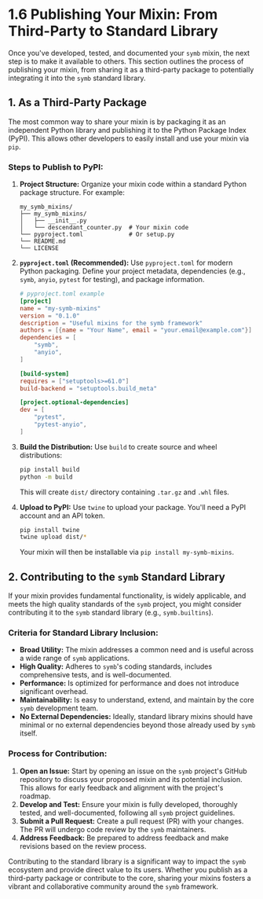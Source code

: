 # 1.6 Publishing Your Mixin: From Third-Party to Standard Library

Once you've developed, tested, and documented your `symb` mixin, the next step is to make it available to others. This section outlines the process of publishing your mixin, from sharing it as a third-party package to potentially integrating it into the `symb` standard library.

## 1. As a Third-Party Package

The most common way to share your mixin is by packaging it as an independent Python library and publishing it to the Python Package Index (PyPI). This allows other developers to easily install and use your mixin via `pip`.

### Steps to Publish to PyPI:

1.  **Project Structure:** Organize your mixin code within a standard Python package structure. For example:

    ```
    my_symb_mixins/
    ├── my_symb_mixins/
    │   ├── __init__.py
    │   └── descendant_counter.py  # Your mixin code
    └── pyproject.toml             # Or setup.py
    └── README.md
    └── LICENSE
    ```

2.  **`pyproject.toml` (Recommended):** Use `pyproject.toml` for modern Python packaging. Define your project metadata, dependencies (e.g., `symb`, `anyio`, `pytest` for testing), and package information.

    ```toml
    # pyproject.toml example
    [project]
    name = "my-symb-mixins"
    version = "0.1.0"
    description = "Useful mixins for the symb framework"
    authors = [{name = "Your Name", email = "your.email@example.com"}]
    dependencies = [
        "symb",
        "anyio",
    ]

    [build-system]
    requires = ["setuptools>=61.0"]
    build-backend = "setuptools.build_meta"

    [project.optional-dependencies]
    dev = [
        "pytest",
        "pytest-anyio",
    ]
    ```

3.  **Build the Distribution:** Use `build` to create source and wheel distributions:

    ```bash
    pip install build
    python -m build
    ```

    This will create `dist/` directory containing `.tar.gz` and `.whl` files.

4.  **Upload to PyPI:** Use `twine` to upload your package. You'll need a PyPI account and an API token.

    ```bash
    pip install twine
    twine upload dist/*
    ```

    Your mixin will then be installable via `pip install my-symb-mixins`.

## 2. Contributing to the `symb` Standard Library

If your mixin provides fundamental functionality, is widely applicable, and meets the high quality standards of the `symb` project, you might consider contributing it to the `symb` standard library (e.g., `symb.builtins`).

### Criteria for Standard Library Inclusion:

*   **Broad Utility:** The mixin addresses a common need and is useful across a wide range of `symb` applications.
*   **High Quality:** Adheres to `symb`'s coding standards, includes comprehensive tests, and is well-documented.
*   **Performance:** Is optimized for performance and does not introduce significant overhead.
*   **Maintainability:** Is easy to understand, extend, and maintain by the core `symb` development team.
*   **No External Dependencies:** Ideally, standard library mixins should have minimal or no external dependencies beyond those already used by `symb` itself.

### Process for Contribution:

1.  **Open an Issue:** Start by opening an issue on the `symb` project's GitHub repository to discuss your proposed mixin and its potential inclusion. This allows for early feedback and alignment with the project's roadmap.
2.  **Develop and Test:** Ensure your mixin is fully developed, thoroughly tested, and well-documented, following all `symb` project guidelines.
3.  **Submit a Pull Request:** Create a pull request (PR) with your changes. The PR will undergo code review by the `symb` maintainers.
4.  **Address Feedback:** Be prepared to address feedback and make revisions based on the review process.

Contributing to the standard library is a significant way to impact the `symb` ecosystem and provide direct value to its users. Whether you publish as a third-party package or contribute to the core, sharing your mixins fosters a vibrant and collaborative community around the `symb` framework.

